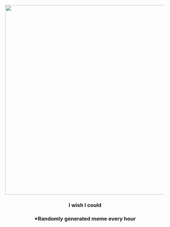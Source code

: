 <p align="center">
        <img src="https://i.redd.it/06ud9oeq4do91.png" width="600" height="600">
        </p>
        <h3 align="center">I wish I could</h3>
        <h3 align="center">*Randomly generated meme every hour</h3>
    